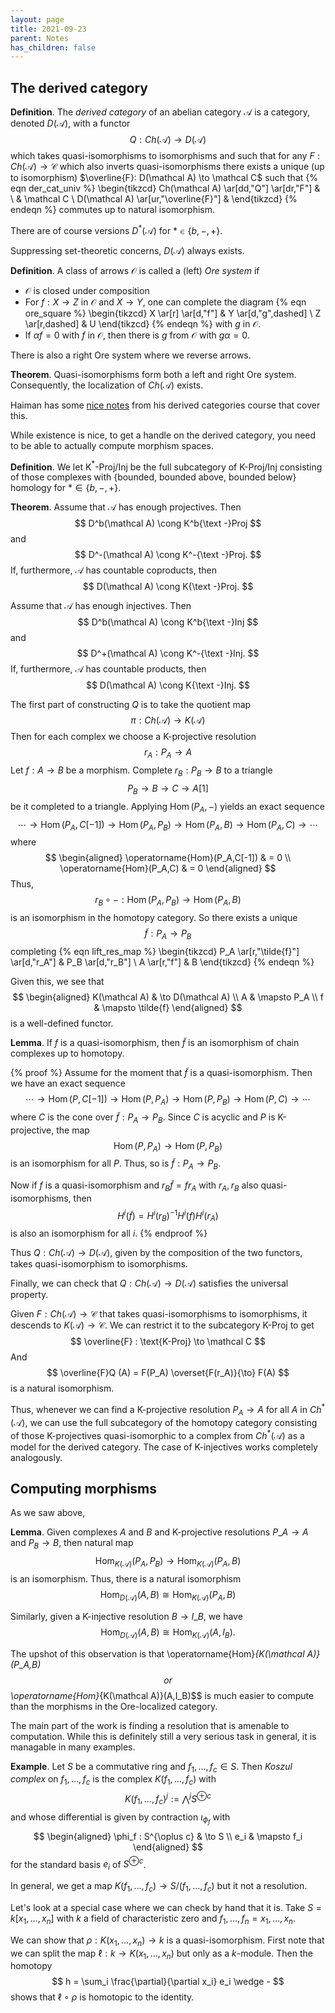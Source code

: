 ```yaml
---
layout: page
title: 2021-09-23
parent: Notes
has_children: false
---
```


## The derived category 

**Definition**. The _derived category_ of an abelian category $\mathcal A$ is a category, 
denoted $D(\mathcal A)$, with a functor 
$$
    Q : Ch(\mathcal A) \to D(\mathcal A)
$$
which takes quasi-isomorphisms to isomorphisms and such that for any 
$F : Ch(\mathcal A) \to \mathcal C$ which also inverts quasi-isomorphisms 
there exists a unique (up to isomorphism) $\overline{F}: D(\mathcal A) 
\to \mathcal C$ such that 
{% eqn der_cat_univ %}
\begin{tikzcd}
    Ch(\mathcal A) \ar[dd,"Q"] \ar[dr,"F"] & \\
    & \mathcal C \\
    D(\mathcal A) \ar[ur,"\overline{F}"] & 
\end{tikzcd}
{% endeqn %}
commutes up to natural isomorphism. 

There are of course versions $D^\ast(\mathcal A)$ for $\ast \in \lbrace b, -, + \rbrace$. 

Suppressing set-theoretic concerns, $D(\mathcal A)$ always exists. 

**Definition**. A class of arrows $\mathcal O$ is called a (left) _Ore system_ if 
- $\mathcal O$ is closed under composition
- For $f: X \to Z$ in $\mathcal O$ and $X \to Y$, one can complete the diagram 
{% eqn ore_square %}
\begin{tikzcd} 
    X \ar[r] \ar[d,"f"] & Y \ar[d,"g",dashed] \\
    Z \ar[r,dashed] & U 
\end{tikzcd}
{% endeqn %}
with $g$ in $\mathcal O$.
- If $\alpha f = 0$ with $f$ in $\mathcal O$, then there is $g$ from $\mathcal O$ 
with $g \alpha = 0$. 

There is also a right Ore system where we reverse arrows. 

**Theorem**. Quasi-isomorphisms form both a left and right Ore system. Consequently, 
the localization of $Ch(\mathcal A)$ exists. 

Haiman has some [nice notes](https://math.berkeley.edu/~mhaiman/math256-fall13-spring14/cohomology-1_derived-cat.pdf) 
from his derived categories course that cover this. 

While existence is nice, to get a handle on the derived category, you need to be able 
to actually compute morphism spaces. 

**Definition**. We let K${}^\ast$-Proj/Inj be the full subcategory of K-Proj/Inj consisting of those complexes 
with {bounded, bounded above, bounded below} homology for $\ast \in \lbrace b, -, + \rbrace$.

**Theorem**. Assume that $\mathcal A$ has enough projectives. Then 
$$
    D^b(\mathcal A) \cong K^b{\text -}Proj 
$$
and 
$$
    D^-(\mathcal A) \cong K^-{\text -}Proj.
$$
If, furthermore, $\mathcal A$ has countable coproducts, then 
$$
    D(\mathcal A) \cong K{\text -}Proj. 
$$

Assume that $\mathcal A$ has enough injectives. Then 
$$
    D^b(\mathcal A) \cong K^b{\text -}Inj 
$$
and 
$$
    D^+(\mathcal A) \cong K^-{\text -}Inj.
$$
If, furthermore, $\mathcal A$ has countable products, then 
$$
    D(\mathcal A) \cong K{\text -}Inj. 
$$

The first part of constructing $Q$ is to take the quotient map 
$$
    \pi : Ch(\mathcal A) \to K(\mathcal A)
$$
Then for each complex we choose a K-projective resolution 
$$
    r_A : P_A \to A
$$
Let $f : A \to B$ be a morphism. Complete $r_B : P_B \to B$ to 
a triangle  
$$
    P_B \to B \to C \to A[1]
$$
be it completed to a triangle. Applying $\operatorname{Hom}(P_A,-)$ 
yields an exact sequence 
$$
    \cdots \to \operatorname{Hom}(P_A,C[-1]) \to \operatorname{Hom}(P_A,P_B) 
    \to \operatorname{Hom}(P_A,B) \to \operatorname{Hom}(P_A,C) \to \cdots 
$$
where 
$$
    \begin{aligned}
        \operatorname{Hom}(P_A,C[-1]) & = 0 \\
        \operatorname{Hom}(P_A,C) & = 0 
    \end{aligned}
$$
Thus, 
$$
    r_B \circ - : \operatorname{Hom}(P_A,P_B) \to \operatorname{Hom}(P_A,B)
$$
is an isomorphism in the homotopy category. So there exists a unique 
$$
    \tilde{f} : P_A \to P_B
$$
completing 
{% eqn lift_res_map %}
\begin{tikzcd}
    P_A \ar[r,"\tilde{f}"] \ar[d,"r_A"] & P_B \ar[d,"r_B"] \\
    A \ar[r,"f"] & B
\end{tikzcd}
{% endeqn %}

Given this, we see that 
$$
    \begin{aligned}
        K(\mathcal A) & \to D(\mathcal A) \\
        A & \mapsto P_A \\
        f & \mapsto \tilde{f}
    \end{aligned}
$$
is a well-defined functor. 

**Lemma**. If $f$ is a quasi-isomorphism, then $\tilde{f}$ is an 
isomorphism of chain complexes up to homotopy. 

{% proof %}
Assume for the moment that $\tilde{f}$ is a quasi-isomorphism. Then we have 
an exact sequence 
$$
    \cdots \to \operatorname{Hom}(P,C[-1]) \to \operatorname{Hom}(P,P_A) 
    \to \operatorname{Hom}(P,P_B) \to \operatorname{Hom}(P,C) \to \cdots 
$$
where $C$ is the cone over $\tilde{f} : P_A \to P_B$. Since $C$ is acyclic and 
$P$ is K-projective, the map 
$$
    \operatorname{Hom}(P,P_A) 
    \to \operatorname{Hom}(P,P_B)
$$
is an isomorphism for all $P$. Thus, so is $\tilde{f} : P_A \to P_B$. 

Now if $f$ is a quasi-isomorphism and $r_B \tilde{f} = f r_A$ with $r_A,r_B$ 
also quasi-isomorphisms, then 
$$
    H^i(\tilde{f}) = H^i(r_B)^{-1} H^i(f) H^i(r_A)
$$
is also an isomorphism for all $i$. 
{% endproof %}

Thus $Q : Ch(\mathcal A) \to D(\mathcal A)$, given by the composition of 
the two functors, takes quasi-isomorphism to isomorphisms. 

Finally, we can check that $Q : Ch(\mathcal A) \to D(\mathcal A)$ satisfies 
the universal property. 

Given $F: Ch(\mathcal A) \to \mathcal C$ that takes quasi-isomorphisms to 
isomorphisms, it descends to $K(\mathcal A) \to \mathcal C$. We can restrict 
it to the subcategory K-Proj to get 
$$
    \overline{F} : \text{K-Proj} \to \mathcal C
$$
And 
$$
    \overline{F}Q (A) = F(P_A) \overset{F(r_A)}{\to} F(A)
$$
is a natural isomorphism. 

Thus, whenever we can find a K-projective resolution $P_A \to A$ for all 
$A$ in $Ch^\ast(\mathcal A)$, we can use the full subcategory of the homotopy category 
consisting of those K-projectives
quasi-isomorphic to a complex from $Ch^\ast(\mathcal A)$ as a model for the 
derived category. The case of K-injectives works completely analogously. 

## Computing morphisms

As we saw above, 

**Lemma**. Given complexes $A$ and $B$ and K-projective resolutions $P\_A \to A$ 
and $P_B \to B$, then natural map 
$$
    \operatorname{Hom}_{K(\mathcal A)}(P_A,P_B) \to \operatorname{Hom}_{K(\mathcal A)}(P_A,B)
$$
is an isomorphism. Thus, there is a natural isomorphism 
$$  
    \operatorname{Hom}_{D(\mathcal A)}(A,B) \cong \operatorname{Hom}_{K(\mathcal A)}(P_A,B)
$$

Similarly, given a K-injective resolution $B \to I\_B$, we have 
$$
    \operatorname{Hom}_{D(\mathcal A)}(A,B) \cong \operatorname{Hom}_{K(\mathcal A)}(A,I_B).
$$

The upshot of this observation is that \operatorname{Hom}_{K(\mathcal A)}(P_A,B)$$ or 
$$\operatorname{Hom}_{K(\mathcal A)}(A,I_B)$$ is much easier to compute than the morphisms in 
the Ore-localized category. 

The main part of the work is finding a resolution that is amenable to computation. While this 
is definitely still a very serious task in general, it is managable in many examples. 

**Example**. Let $S$ be a commutative ring and $f_1,\ldots,f_c \in S$. Then _Koszul complex_ 
on $f_1,\ldots,f_c$ is the complex $K(f_1,\ldots,f_c)$ with 
$$
    K(f_1,\ldots,f_c)^j := \bigwedge^j S^{\oplus c}
$$
and whose differential is given by contraction $\iota_{\phi_f}$ with 
$$
    \begin{aligned}
        \phi_f : S^{\oplus c} & \to S \\
        e_i & \mapsto f_i
    \end{aligned}
$$
for the standard basis $e_i$ of $S^{\oplus c}$. 

In general, we get a map $K(f_1,\ldots,f_c) \to S/(f_1,\ldots,f_c)$ but it not a resolution. 

Let's look at a special case where we can check by hand that it is. Take 
$S = k[x_1,\ldots,x_n]$ with $k$ a field of characteristic zero and 
$f_1,\ldots,f_n = x_1,\ldots,x_n$. 

We can show that $\rho : K(x_1,\ldots,x_n) \to k$ is a quasi-isomorphism. First note that we can split 
the map $\ell : k \to K(x_1,\ldots,x_n)$ but only as a $k$-module. Then the homotopy
$$
    h = \sum_i \frac{\partial}{\partial x_i} e_i \wedge - 
$$
shows that $\ell \circ \rho$ is homotopic to the identity. 